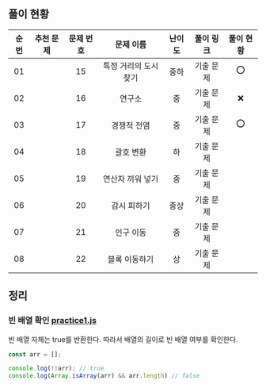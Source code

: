 ## 풀이 현황

| 순번 | 추천 문제 | 문제 번호 |       문제 이름       | 난이도 | 풀이 링크 | 풀이 현황 |
| :--: | :-------: | :-------: | :-------------------: | :----: | :-------: | :-------: |
|  01  |           |    15     | 특정 거리의 도시 찾기 |  중하  | 기출 문제 |     ⭕️     |
|  02  |           |    16     |        연구소         |   중   | 기출 문제 |     ❌     |
|  03  |           |    17     |      경쟁적 전염      |   중   | 기출 문제 |     ⭕️     |
|  04  |           |    18     |       괄호 변환       |   하   | 기출 문제 |           |
|  05  |           |    19     |   연산자 끼워 넣기    |   중   | 기출 문제 |           |
|  06  |           |    20     |      감시 피하기      |  중상  | 기출 문제 |           |
|  07  |           |    21     |       인구 이동       |   중   | 기출 문제 |           |
|  08  |           |    22     |     블록 이동하기     |   상   | 기출 문제 |           |



## 정리

### 빈 배열 확인 [practice1.js](practice1.js)

빈 배열 자체는 true를 반환한다. 따라서 배열의 길이로 빈 배열 여부를 확인한다.

```js
const arr = [];

console.log(!!arr); // true
console.log(Array.isArray(arr) && arr.length) // false
```